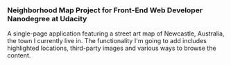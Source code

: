 
  ### Neighborhood Map Project for Front-End Web Developer Nanodegree at Udacity

  A single-page application featuring a street art map of Newcastle, Australia, the town I currently live in. The functionality I'm going to add includes highlighted locations, third-party images and various ways to browse the content.
